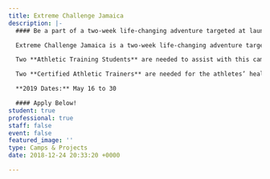 ```yaml
---
title: Extreme Challenge Jamaica
description: |-
  #### Be a part of a two-week life-changing adventure targeted at launching movements of evangelism and discipleship on the universities in Jamaica!

  ​Extreme Challenge Jamaica is a two-week life-changing adventure targeted at launching Athletes in Action movements throughout Jamaica and the Caribbean. Join with 60+ American, Jamaican, and Caribbean athletes and learn how to take your relationship with God and your performance as an athlete to the next level!

  Two **Athletic Training Students** are needed to assist with this camp.

  Two **Certified Athletic Trainers** are needed for the athletes’ healthcare needs (minimum one week commitment).

  **2019 Dates:** May 16 to 30

  #### Apply Below!
student: true
professional: true
staff: false
event: false
featured_image: ''
type: Camps & Projects
date: 2018-12-24 20:33:20 +0000

---
```

